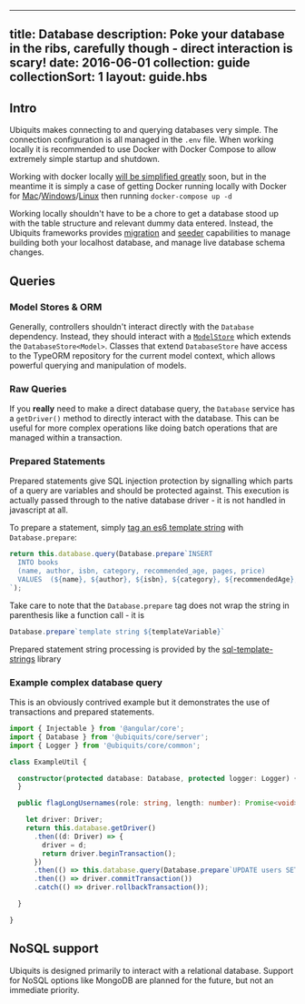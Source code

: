 ---
title: Database
description: Poke your database in the ribs, carefully though - direct interaction is scary!
date: 2016-06-01
collection: guide
collectionSort: 1
layout: guide.hbs
-----------------

## Intro
Ubiquits makes connecting to and querying databases very simple. The connection configuration is all managed in the 
`.env` file. When working locally it is recommended to use Docker with Docker Compose to allow extremely simple startup
and shutdown.

Working with docker locally [will be simplified greatly][docker-issue] soon, but in the meantime it is simply a case of 
getting Docker running locally with Docker for [Mac][dfm]/[Windows][dfw]/[Linux][dfl] then running `docker-compose up -d`

Working locally shouldn't have to be a chore to get a database stood up with the table structure and relevant dummy data
entered. Instead, the Ubiquits frameworks provides [migration] and [seeder] capabilities to manage building both your
 localhost database, and manage live database schema changes.

## Queries
### Model Stores & ORM
Generally, controllers shouldn't interact directly with the `Database` dependency. Instead, they should interact with
 a [`ModelStore`][model-store] which extends the `DatabaseStore<Model>`. Classes that extend `DatabaseStore` have access
 to the TypeORM repository for the current model context, which allows powerful querying and manipulation of models.

### Raw Queries
If you **really** need to make a direct database query, the `Database` service has a `getDriver()` method to directly
interact with the database. This can be useful for more complex operations like doing batch operations that are managed 
within a transaction.

### Prepared Statements
Prepared statements give SQL injection protection by signalling which parts of a query are variables and should be protected
against. This execution is actually passed through to the native database driver - it is not handled in javascript at all.

To prepare a statement, simply [tag an es6 template string][tagged-templates] with `Database.prepare`:
```typescript
return this.database.query(Database.prepare`INSERT
  INTO books
  (name, author, isbn, category, recommended_age, pages, price)
  VALUES  (${name}, ${author}, ${isbn}, ${category}, ${recommendedAge}, ${pages}, ${price})
`);
```
Take care to note that the `Database.prepare` tag does not wrap the string in parenthesis like a function call - it is 
```typescript
Database.prepare`template string ${templateVariable}`
```
Prepared statement string processing is provided by the [sql-template-strings] library

### Example complex database query
This is an obviously contrived example but it demonstrates the use of transactions and prepared statements.
```typescript
import { Injectable } from '@angular/core';
import { Database } from '@ubiquits/core/server';
import { Logger } from '@ubiquits/core/common';

class ExampleUtil {

  constructor(protected database: Database, protected logger: Logger) {
  }

  public flagLongUsernames(role: string, length: number): Promise<void> {

    let driver: Driver;
    return this.database.getDriver()
      .then((d: Driver) => {
        driver = d;
        return driver.beginTransaction();
      })
      .then(() => this.database.query(Database.prepare`UPDATE users SET flagged = LENGTH(username) > ${length} WHERE role = ${role}`))
      .then(() => driver.commitTransaction())
      .catch(() => driver.rollbackTransaction());

  }

}
```

## NoSQL support
Ubiquits is designed primarily to interact with a relational database. Support for NoSQL options like MongoDB are planned
 for the future, but not an immediate priority.

[migration]: /guide/migrations
[seeder]: /guide/seeders
[docker-issue]: https://github.com/ubiquits/toolchain/issues/13
[dfm]: https://docs.docker.com/docker-for-mac/
[dfw]: https://docs.docker.com/docker-for-windows/
[dfl]: https://docs.docker.com/engine/installation/linux/
[model-store]: /guide/model-stores/
[tagged-templates]: https://developer.mozilla.org/en-US/docs/Web/JavaScript/Reference/Template_literals#Tagged_template_literals
[sql-template-strings]: https://www.npmjs.com/package/sql-template-strings
